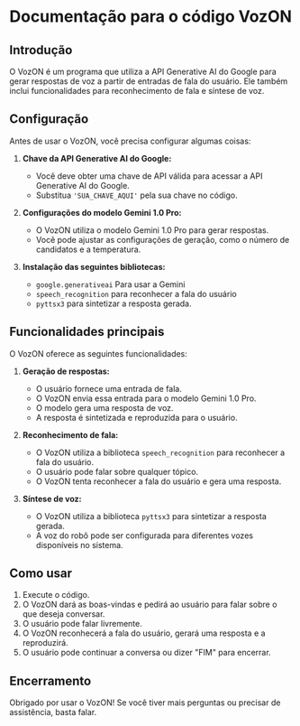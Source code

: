 # Documentação para o código VozON

## Introdução
O VozON é um programa que utiliza a API Generative AI do Google para gerar respostas de voz a partir de entradas de fala do usuário. Ele também inclui funcionalidades para reconhecimento de fala e síntese de voz.

## Configuração
Antes de usar o VozON, você precisa configurar algumas coisas:

1. **Chave da API Generative AI do Google:**
   - Você deve obter uma chave de API válida para acessar a API Generative AI do Google.
   - Substitua `'SUA_CHAVE_AQUI'` pela sua chave no código.

2. **Configurações do modelo Gemini 1.0 Pro:**
   - O VozON utiliza o modelo Gemini 1.0 Pro para gerar respostas.
   - Você pode ajustar as configurações de geração, como o número de candidatos e a temperatura.

3. **Instalação das seguintes bibliotecas:**
   - `google.generativeai` Para usar a Gemini
   - `speech_recognition` para reconhecer a fala do usuário
   - `pyttsx3` para sintetizar a resposta gerada.
## Funcionalidades principais
O VozON oferece as seguintes funcionalidades:

1. **Geração de respostas:**
   - O usuário fornece uma entrada de fala.
   - O VozON envia essa entrada para o modelo Gemini 1.0 Pro.
   - O modelo gera uma resposta de voz.
   - A resposta é sintetizada e reproduzida para o usuário.

2. **Reconhecimento de fala:**
   - O VozON utiliza a biblioteca `speech_recognition` para reconhecer a fala do usuário.
   - O usuário pode falar sobre qualquer tópico.
   - O VozON tenta reconhecer a fala do usuário e gera uma resposta.

3. **Síntese de voz:**
   - O VozON utiliza a biblioteca `pyttsx3` para sintetizar a resposta gerada.
   - A voz do robô pode ser configurada para diferentes vozes disponíveis no sistema.

## Como usar
1. Execute o código.
2. O VozON dará as boas-vindas e pedirá ao usuário para falar sobre o que deseja conversar.
3. O usuário pode falar livremente.
4. O VozON reconhecerá a fala do usuário, gerará uma resposta e a reproduzirá.
5. O usuário pode continuar a conversa ou dizer "FIM" para encerrar.

## Encerramento
Obrigado por usar o VozON! Se você tiver mais perguntas ou precisar de assistência, basta falar.

